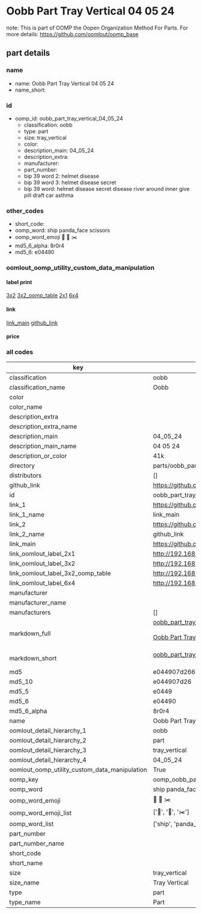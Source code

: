 # Oobb Part Tray Vertical 04 05 24  

note: This is part of OOMP the Oopen Organization Method For Parts. For more details: https://github.com/oomlout/oomp_base

##  part details





### name
* name: Oobb Part Tray Vertical 04 05 24
* name_short: 
### id
* oomp_id: oobb_part_tray_vertical_04_05_24
  * classification: oobb
  * type: part
  * size: tray_vertical
  * color: 
  * description_main: 04_05_24
  * description_extra: 
  * manufacturer: 
  * part_number: 
  * bip 39 word 2: helmet disease
  * bip 39 word 3: helmet disease secret
  * bip 39 word: helmet disease secret disease river around inner give pill draft car asthma

### other_codes
* short_code: 
* oomp_word: ship panda_face scissors
* oomp_word_emoji :ship: :panda_face: :scissors:
* md5_6_alpha: 8r0r4
* md5_6: e04490






### oomlout_oomp_utility_custom_data_manipulation
#### label print
[3x2](http://192.168.1.245:1112/?label=oomp%208r0r4)
[3x2_oomp_table](http://192.168.1.107:1112/?label=oomp%208r0r4)
[2x1](http://192.168.1.242:1112/?label=oomp%208r0r4)
[6x4](http://192.168.1.55:1112/?label=oomp%208r0r4)    

#### link

[link_main](https://github.com/oomlout/oomlout_oomp_current_version_messy/tree/main/parts/oobb_part_tray_vertical_04_05_24) [github_link](https://github.com/oomlout/oomlout_oomp_part_src/tree/main/parts/oobb_part_tray_vertical_04_05_24)                             

#### price







### all codes 
| key | value |  
| --- | --- |  
| classification | oobb |  
| classification_name | Oobb |  
| color |  |  
| color_name |  |  
| description_extra |  |  
| description_extra_name |  |  
| description_main | 04_05_24 |  
| description_main_name | 04 05 24 |  
| description_or_color | 41k |  
| directory | parts/oobb_part_tray_vertical_04_05_24 |  
| distributors | [] |  
| github_link | https://github.com/oomlout/oomlout_oomp_part_src/tree/main/parts/oobb_part_tray_vertical_04_05_24 |  
| id | oobb_part_tray_vertical_04_05_24 |  
| link_1 | https://github.com/oomlout/oomlout_oomp_current_version_messy/tree/main/parts/oobb_part_tray_vertical_04_05_24 |  
| link_1_name | link_main |  
| link_2 | https://github.com/oomlout/oomlout_oomp_part_src/tree/main/parts/oobb_part_tray_vertical_04_05_24 |  
| link_2_name | github_link |  
| link_main | https://github.com/oomlout/oomlout_oomp_current_version_messy/tree/main/parts/oobb_part_tray_vertical_04_05_24 |  
| link_oomlout_label_2x1 | http://192.168.1.242:1112/?label=oomp%208r0r4 |  
| link_oomlout_label_3x2 | http://192.168.1.245:1112/?label=oomp%208r0r4 |  
| link_oomlout_label_3x2_oomp_table | http://192.168.1.107:1112/?label=oomp%208r0r4 |  
| link_oomlout_label_6x4 | http://192.168.1.55:1112/?label=oomp%208r0r4 |  
| manufacturer |  |  
| manufacturer_name |  |  
| manufacturers | [] |  
| markdown_full | [oobb_part_tray_vertical_04_05_24](https://github.com/oomlout/oomlout_oomp_current_version_messy/tree/main/parts/oobb_part_tray_vertical_04_05_24)<br>[](https://github.com/oomlout/oomlout_oomp_current_version_messy/tree/main/parts/oobb_part_tray_vertical_04_05_24)<br>[Oobb Part Tray Vertical 04 05 24](https://github.com/oomlout/oomlout_oomp_current_version_messy/tree/main/parts/oobb_part_tray_vertical_04_05_24)<br><br> |  
| markdown_short | [oobb_part_tray_vertical_04_05_24](https://github.com/oomlout/oomlout_oomp_current_version_messy/tree/main/parts/oobb_part_tray_vertical_04_05_24)<br><br> |  
| md5 | e044907d26626e8c30dd63f1850fc357 |  
| md5_10 | e044907d26 |  
| md5_5 | e0449 |  
| md5_6 | e04490 |  
| md5_6_alpha | 8r0r4 |  
| name | Oobb Part Tray Vertical 04 05 24 |  
| oomlout_detail_hierarchy_1 | oobb |  
| oomlout_detail_hierarchy_2 | part |  
| oomlout_detail_hierarchy_3 | tray_vertical |  
| oomlout_detail_hierarchy_4 | 04_05_24 |  
| oomlout_oomp_utility_custom_data_manipulation | True |  
| oomp_key | oomp_oobb_part_tray_vertical_04_05_24 |  
| oomp_word | ship panda_face scissors |  
| oomp_word_emoji | :ship: :panda_face: :scissors: |  
| oomp_word_emoji_list | [':ship:', ':panda_face:', ':scissors:'] |  
| oomp_word_list | ['ship', 'panda_face', 'scissors'] |  
| part_number |  |  
| part_number_name |  |  
| short_code |  |  
| short_name |  |  
| size | tray_vertical |  
| size_name | Tray Vertical |  
| type | part |  
| type_name | Part |  
